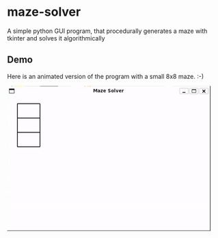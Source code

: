# maze-solver
A simple python GUI program, that procedurally generates a maze with tkinter and solves it algorithmically

## Demo
Here is an animated version of the program with a small 8x8 maze. :-)

![maze solver demo image](https://github.com/Max-Frisch/maze-solver/blob/main/media/demo.gif)

